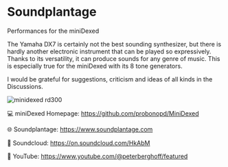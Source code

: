 # Soundplantage
Performances for the miniDexed 

The Yamaha DX7 is certainly not the best sounding synthesizer, but there is hardly another electronic instrument that can be played so expressively. 
Thanks to its versatility, it can produce sounds for any genre of music. This is especially true for the miniDexed with its 8 tone generators.

I would be grateful for suggestions, criticism and ideas of all kinds in the Discussions.

![minidexed rd300](https://github.com/Banana71/Soundplantage/assets/104296205/6669503b-26a3-4526-898a-5ee0bba1ece7)


:computer: miniDexed Homepage: https://github.com/probonopd/MiniDexed

:globe_with_meridians: Soundplantage: https://www.soundplantage.com

:musical_note: Soundcloud: https://on.soundcloud.com/HkAbM

:movie_camera: YouTube: https://www.youtube.com/@peterberghoff/featured
